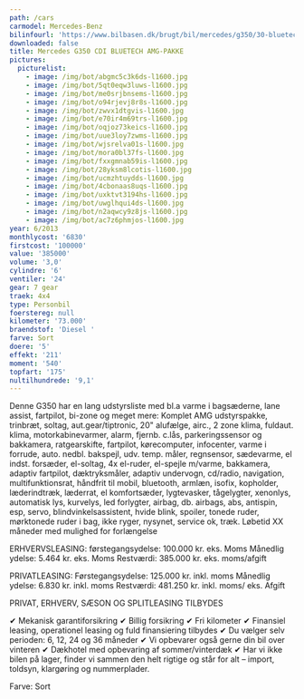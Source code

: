 ```yaml
---
path: /cars
carmodel: Mercedes-Benz
bilinfourl: 'https://www.bilbasen.dk/brugt/bil/mercedes/g350/30-bluetec-aut-5d/4221432'
downloaded: false
title: Mercedes G350 CDI BLUETECH AMG-PAKKE
pictures:
  picturelist:
    - image: /img/bot/abgmc5c3k6ds-l1600.jpg
    - image: /img/bot/5qt0eqw3luws-l1600.jpg
    - image: /img/bot/me0srjbnsems-l1600.jpg
    - image: /img/bot/o94rjevj8r8s-l1600.jpg
    - image: /img/bot/zwvx1dtgvis-l1600.jpg
    - image: /img/bot/e70ir4m69trs-l1600.jpg
    - image: /img/bot/oqjoz73keics-l1600.jpg
    - image: /img/bot/uue3loy7zwms-l1600.jpg
    - image: /img/bot/wjsrelva01s-l1600.jpg
    - image: /img/bot/mora0bl37fs-l1600.jpg
    - image: /img/bot/fxxgmnab59is-l1600.jpg
    - image: /img/bot/28yksm8lcotis-l1600.jpg
    - image: /img/bot/ucmzhtuydds-l1600.jpg
    - image: /img/bot/4cbonaas8uqs-l1600.jpg
    - image: /img/bot/uxktvt3194hs-l1600.jpg
    - image: /img/bot/uwglhqui4ds-l1600.jpg
    - image: /img/bot/n2aqwcy9z8js-l1600.jpg
    - image: /img/bot/ac7z6phmjos-l1600.jpg
year: 6/2013
monthlycost: '6830'
firstcost: '100000'
value: '385000'
volume: '3,0'
cylindre: '6'
ventiler: '24'
gear: 7 gear
traek: 4x4
type: Personbil
foerstereg: null
kilometer: '73.000'
braendstof: 'Diesel '
farve: Sort
doere: '5'
effekt: '211'
moment: '540'
topfart: '175'
nultilhundrede: '9,1'
---
```

Denne G350 har en lang udstyrsliste med bl.a varme i bagsæderne, lane assist, fartpilot, bi-zone og meget mere: Komplet AMG udstyrspakke, trinbræt, soltag, aut.gear/tiptronic, 20" alufælge, airc., 2 zone klima, fuldaut. klima, motorkabinevarmer, alarm, fjernb. c.lås, parkeringssensor og bakkamera, ratgearskifte, fartpilot, kørecomputer, infocenter, varme i forrude, auto. nedbl. bakspejl, udv. temp. måler, regnsensor, sædevarme, el indst. forsæder, el-soltag, 4x el-ruder, el-spejle m/varme, bakkamera, adaptiv fartpilot, dæktryksmåler, adaptiv undervogn, cd/radio, navigation, multifunktionsrat, håndfrit til mobil, bluetooth, armlæn, isofix, kopholder, læderindtræk, læderrat, el komfortsæder, lygtevasker, tågelygter, xenonlys, automatisk lys, kurvelys, led forlygter, airbag, db. airbags, abs, antispin, esp, servo, blindvinkelsassistent, hvide blink, spoiler, tonede ruder, mørktonede ruder i bag, ikke ryger, nysynet, service ok, træk.
Løbetid XX måneder med mulighed for forlængelse 

ERHVERVSLEASING:
førstegangsydelse: 100.000 kr. eks. Moms 
Månedlig ydelse: 5.464 kr. eks. Moms
Restværdi: 385.000 kr. eks. moms/afgift

PRIVATLEASING:
Førstegangsydelse: 125.000 kr. inkl. moms
Månedlig ydelse: 6.830 kr. inkl. moms
Restværdi: 481.250 kr. inkl. moms/ eks. Afgift

PRIVAT, ERHVERV, SÆSON OG SPLITLEASING TILBYDES 

✔ Mekanisk garantiforsikring 
✔ Billig forsikring 
✔ Fri kilometer
✔ Finansiel leasing, operationel leasing og fuld finansiering tilbydes
✔ Du vælger selv perioden: 6, 12, 24 og 36 måneder
✔ Vi opbevarer også gerne din bil over vinteren 
✔ Dækhotel med opbevaring af sommer/vinterdæk
✔ Har vi ikke bilen på lager, finder vi sammen den helt rigtige og står for alt – import, toldsyn, klargøring og nummerplader. 

Farve: Sort
